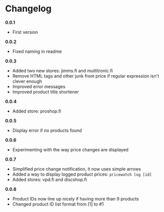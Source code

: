 # Changelog

**0.0.1**

- First version

**0.0.2**

- Fixed naming in readme

**0.0.3**

- Added two new stores: jimms.fi and multitronic.fi
- Remove HTML tags and other junk from price if regular expression isn't clever enough
- Improved error messages
- Improved product title shortener

**0.0.4**

- Added store: proshop.fi

**0.0.5**

- Display error if no products found

**0.0.6**

- Experimenting with the way price changes are displayed

**0.0.7**

- Simplified price change notification, it now uses simple arrows
- Added a way to display logged product prices: ```pricewatch log [id]```
- Added stores: vpd.fi and discshop.fi

**0.0.8**

- Product IDs now line up nicely if having more than 9 products
- Changed product ID list format from [1] to #1
